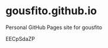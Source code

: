 # gousfito.github.io
Personal GitHub Pages site for gousfito











































EECpSdaZP
